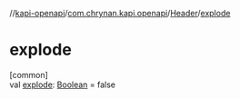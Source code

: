 //[kapi-openapi](../../../index.md)/[com.chrynan.kapi.openapi](../index.md)/[Header](index.md)/[explode](explode.md)

# explode

[common]\
val [explode](explode.md): [Boolean](https://kotlinlang.org/api/latest/jvm/stdlib/kotlin/-boolean/index.html) = false
